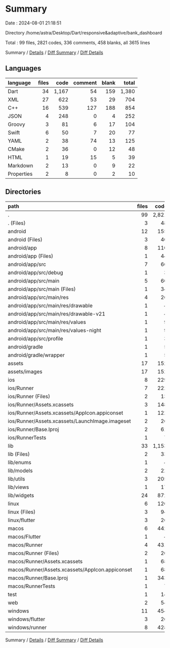 # Summary

Date : 2024-08-01 21:18:51

Directory /home/astra/Desktop/Dart/responsive&adaptive/bank_dashboard

Total : 99 files,  2821 codes, 336 comments, 458 blanks, all 3615 lines

Summary / [Details](details.md) / [Diff Summary](diff.md) / [Diff Details](diff-details.md)

## Languages
| language | files | code | comment | blank | total |
| :--- | ---: | ---: | ---: | ---: | ---: |
| Dart | 34 | 1,167 | 54 | 159 | 1,380 |
| XML | 27 | 622 | 53 | 29 | 704 |
| C++ | 16 | 539 | 127 | 188 | 854 |
| JSON | 4 | 248 | 0 | 4 | 252 |
| Groovy | 3 | 81 | 6 | 17 | 104 |
| Swift | 6 | 50 | 7 | 20 | 77 |
| YAML | 2 | 38 | 74 | 13 | 125 |
| CMake | 2 | 36 | 0 | 12 | 48 |
| HTML | 1 | 19 | 15 | 5 | 39 |
| Markdown | 2 | 13 | 0 | 9 | 22 |
| Properties | 2 | 8 | 0 | 2 | 10 |

## Directories
| path | files | code | comment | blank | total |
| :--- | ---: | ---: | ---: | ---: | ---: |
| . | 99 | 2,821 | 336 | 458 | 3,615 |
| . (Files) | 3 | 48 | 74 | 20 | 142 |
| android | 12 | 155 | 57 | 28 | 240 |
| android (Files) | 3 | 40 | 0 | 9 | 49 |
| android/app | 8 | 110 | 57 | 18 | 185 |
| android/app (Files) | 1 | 44 | 6 | 9 | 59 |
| android/app/src | 7 | 66 | 51 | 9 | 126 |
| android/app/src/debug | 1 | 3 | 4 | 1 | 8 |
| android/app/src/main | 5 | 60 | 43 | 7 | 110 |
| android/app/src/main (Files) | 1 | 34 | 11 | 1 | 46 |
| android/app/src/main/res | 4 | 26 | 32 | 6 | 64 |
| android/app/src/main/res/drawable | 1 | 4 | 7 | 2 | 13 |
| android/app/src/main/res/drawable-v21 | 1 | 4 | 7 | 2 | 13 |
| android/app/src/main/res/values | 1 | 9 | 9 | 1 | 19 |
| android/app/src/main/res/values-night | 1 | 9 | 9 | 1 | 19 |
| android/app/src/profile | 1 | 3 | 4 | 1 | 8 |
| android/gradle | 1 | 5 | 0 | 1 | 6 |
| android/gradle/wrapper | 1 | 5 | 0 | 1 | 6 |
| assets | 17 | 152 | 0 | 17 | 169 |
| assets/images | 17 | 152 | 0 | 17 | 169 |
| ios | 8 | 229 | 4 | 13 | 246 |
| ios/Runner | 7 | 222 | 2 | 9 | 233 |
| ios/Runner (Files) | 2 | 13 | 0 | 3 | 16 |
| ios/Runner/Assets.xcassets | 3 | 148 | 0 | 4 | 152 |
| ios/Runner/Assets.xcassets/AppIcon.appiconset | 1 | 122 | 0 | 1 | 123 |
| ios/Runner/Assets.xcassets/LaunchImage.imageset | 2 | 26 | 0 | 3 | 29 |
| ios/Runner/Base.lproj | 2 | 61 | 2 | 2 | 65 |
| ios/RunnerTests | 1 | 7 | 2 | 4 | 13 |
| lib | 33 | 1,153 | 44 | 152 | 1,349 |
| lib (Files) | 2 | 33 | 0 | 7 | 40 |
| lib/enums | 1 | 4 | 0 | 1 | 5 |
| lib/models | 2 | 22 | 0 | 5 | 27 |
| lib/utils | 3 | 205 | 42 | 45 | 292 |
| lib/views | 1 | 17 | 0 | 3 | 20 |
| lib/widgets | 24 | 872 | 2 | 91 | 965 |
| linux | 6 | 120 | 33 | 50 | 203 |
| linux (Files) | 3 | 94 | 24 | 33 | 151 |
| linux/flutter | 3 | 26 | 9 | 17 | 52 |
| macos | 6 | 442 | 5 | 16 | 463 |
| macos/Flutter | 1 | 4 | 3 | 4 | 11 |
| macos/Runner | 4 | 431 | 0 | 8 | 439 |
| macos/Runner (Files) | 2 | 20 | 0 | 6 | 26 |
| macos/Runner/Assets.xcassets | 1 | 68 | 0 | 1 | 69 |
| macos/Runner/Assets.xcassets/AppIcon.appiconset | 1 | 68 | 0 | 1 | 69 |
| macos/Runner/Base.lproj | 1 | 343 | 0 | 1 | 344 |
| macos/RunnerTests | 1 | 7 | 2 | 4 | 13 |
| test | 1 | 14 | 10 | 7 | 31 |
| web | 2 | 54 | 15 | 6 | 75 |
| windows | 11 | 454 | 94 | 149 | 697 |
| windows/flutter | 3 | 26 | 9 | 17 | 52 |
| windows/runner | 8 | 428 | 85 | 132 | 645 |

Summary / [Details](details.md) / [Diff Summary](diff.md) / [Diff Details](diff-details.md)